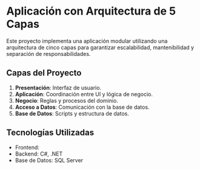 # Aplicación con Arquitectura de 5 Capas

Este proyecto implementa una aplicación modular utilizando una arquitectura de cinco capas para garantizar escalabilidad, mantenibilidad y separación de responsabilidades.

## Capas del Proyecto
1. **Presentación**: Interfaz de usuario.
2. **Aplicación**: Coordinación entre UI y lógica de negocio.
3. **Negocio**: Reglas y procesos del dominio.
4. **Acceso a Datos**: Comunicación con la base de datos.
5. **Base de Datos**: Scripts y estructura de datos.

## Tecnologías Utilizadas
- Frontend: 
- Backend: C#, .NET 
- Base de Datos: SQL Server 
